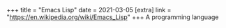 +++
title = "Emacs Lisp"
date = 2021-03-05
[extra]
link = "https://en.wikipedia.org/wiki/Emacs_Lisp"
+++
A programming language

